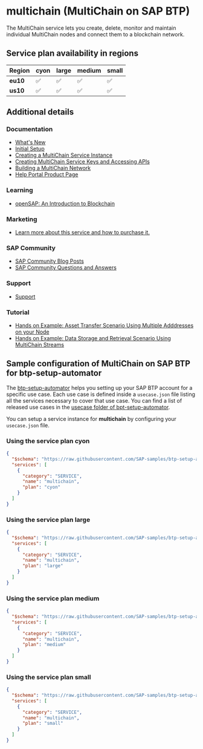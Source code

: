 # multichain (MultiChain on SAP BTP)

The MultiChain service lets you create, delete, monitor and maintain individual MultiChain nodes and connect them to a blockchain network.

## Service plan availability in regions

| Region | cyon | large | medium | small |
|--------|------|-------|--------|-------|
|  **eu10** | ✅ | ✅ | ✅ | ✅ |
|  **us10** | ✅ | ✅ | ✅ | ✅ |

## Additional details
### Documentation

- [What's New](https://help.sap.com/doc/43b304f99a8145809c78f292bfc0bc58/Cloud/en-US/98bf747111574187a7c76f8ced51cfeb.html?Component=MultiChain)
- [Initial Setup](https://help.sap.com/viewer/15cb4580694c4d119793f0d3e9b8a32b/BLOCKCHAIN/en-US)
- [Creating a MultiChain Service Instance](https://help.sap.com/viewer/215f45a9aee1419095188f35ab7aaf38/BLOCKCHAIN/en-US/0183c6479c47427ab6257bd37ab8bee3.html)
- [Creating MultiChain Service Keys and Accessing APIs](https://help.sap.com/viewer/215f45a9aee1419095188f35ab7aaf38/BLOCKCHAIN/en-US/23819474549a4257975d482ed24c7e04.html)
- [Building a MultiChain Network](https://help.sap.com/viewer/215f45a9aee1419095188f35ab7aaf38/BLOCKCHAIN/en-US/2c0cc96ae73346d190581dad4e1c0e0e.html)
- [Help Portal Product Page](https://help.sap.com/docs/MULTICHAIN)

### Learning

- [openSAP: An Introduction to Blockchain](https://open.sap.com/courses/leo4)

### Marketing

- [Learn more about this service and how to purchase it.](https://cloudplatform.sap.com/dmp/capabilities/us/product/MultiChain-on-SAP-Cloud-Platform/c091cbd8-bb96-447a-81ca-5f5555996b02)

### SAP Community

- [SAP Community Blog Posts](https://community.sap.com/search/?ct=blog&q=MultiChain%20on%20SAP%20BTP)
- [SAP Community Questions and Answers](https://community.sap.com/search/?ct=qa&q=MultiChain%20on%20SAP%20BTP)

### Support

- [Support](https://help.sap.com/docs/BTP/65de2977205c403bbc107264b8eccf4b/5dd739823b824b539eee47b7860a00be.html)

### Tutorial

- [Hands on Example: Asset Transfer Scenario Using Multiple Adddresses on your Node](https://help.sap.com/viewer/191c314034324f75b9e783fbb4fe9858/BLOCKCHAIN/en-US)
- [Hands on Example: Data Storage and Retrieval Scenario Using MultiChain Streams](https://help.sap.com/viewer/a420aed7df4343c29ce7587bbed77f11/BLOCKCHAIN/en-US)

## Sample configuration of **MultiChain on SAP BTP** for btp-setup-automator

The [btp-setup-automator](https://github.com/SAP-samples/btp-setup-automator) helps you setting up your SAP BTP account for a specific use case. Each use case is defined inside a `usecase.json` file listing all the services necessary to cover that use case. You can find a list of released use cases in the [usecase folder of bpt-setup-automator](https://github.com/SAP-samples/btp-setup-automator/tree/main/usecases).

You can setup a service instance for **multichain** by configuring your `usecase.json` file.

### Using the service plan **cyon**

```json
{
  "$schema": "https://raw.githubusercontent.com/SAP-samples/btp-setup-automator/main/libs/btpsa-usecase.json",
  "services": [
    {
      "category": "SERVICE",
      "name": "multichain",
      "plan": "cyon"
    }
  ]
}
```

### Using the service plan **large**

```json
{
  "$schema": "https://raw.githubusercontent.com/SAP-samples/btp-setup-automator/main/libs/btpsa-usecase.json",
  "services": [
    {
      "category": "SERVICE",
      "name": "multichain",
      "plan": "large"
    }
  ]
}
```

### Using the service plan **medium**

```json
{
  "$schema": "https://raw.githubusercontent.com/SAP-samples/btp-setup-automator/main/libs/btpsa-usecase.json",
  "services": [
    {
      "category": "SERVICE",
      "name": "multichain",
      "plan": "medium"
    }
  ]
}
```

### Using the service plan **small**

```json
{
  "$schema": "https://raw.githubusercontent.com/SAP-samples/btp-setup-automator/main/libs/btpsa-usecase.json",
  "services": [
    {
      "category": "SERVICE",
      "name": "multichain",
      "plan": "small"
    }
  ]
}
```
